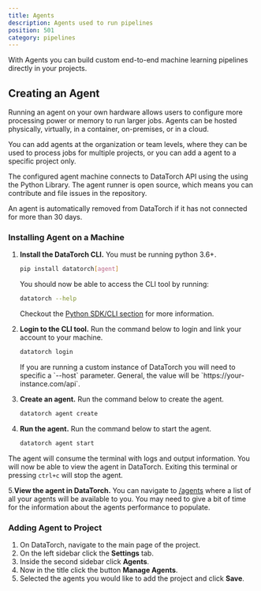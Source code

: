 ```yaml
---
title: Agents
description: Agents used to run pipelines
position: 501
category: pipelines
---
```


With Agents you can build custom end-to-end machine learning pipelines directly
in your projects.

## Creating an Agent

Running an agent on your own hardware allows users to configure more processing
power or memory to run larger jobs. Agents can be hosted physically, virtually,
in a container, on-premises, or in a cloud.

You can add agents at the organization or team levels, where they can be used to
process jobs for multiple projects, or you can add a agent to a specific project
only.

The configured agent machine connects to DataTorch API using the using the
Python Library. The agent runner is open source, which means you can contribute
and file issues in the repository.

<alert type="warning">
   An agent is automatically removed from DataTorch if it has not connected for
   more than 30 days.
</alert>

### Installing Agent on a Machine

1. **Install the DataTorch CLI.** You must be running python 3.6+.

   ```sh
   pip install datatorch[agent]
   ```

   You should now be able to access the CLI tool by running:

   ```sh
   datatorch --help
   ```

   Checkout the [Python SDK/CLI section](/python) for more information.

2. **Login to the CLI tool.** Run the command below to login and link your
   account to your machine.

   ```sh
   datatorch login
   ```

   <alert>
      If you are running a custom instance of DataTorch you will need to specific a
      `--host` parameter. General, the value will be
      `https://your-instance.com/api`.
   </alert>

3. **Create an agent.** Run the command below to create the agent.

   ```bash
   datatorch agent create
   ```

4. **Run the agent.** Run the command below to start the agent.

   ```bash
   datatorch agent start
   ```

The agent will consume the terminal with logs and output information. You
will now be able to view the agent in DataTorch. Exiting this terminal or
pressing `ctrl+c` will stop the agent.

5.**View the agent in DataTorch.** You can navigate to
[/agents](https://datatorch.io/agents) where a list of all your agents will
be available to you. You may need to give a bit of time for the information
about the agents performance to populate.

### Adding Agent to Project

1. On DataTorch, navigate to the main page of the project.
2. On the left sidebar click the **Settings** tab.
3. Inside the second sidebar click **Agents**.
4. Now in the title click the button **Manage Agents**.
5. Selected the agents you would like to add the project and click **Save**.
